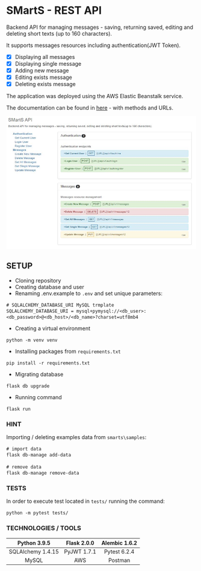 # SMartS - REST API
Backend API for managing messages - saving, returning saved, editing and deleting short texts (up to 160 characters).

It supports messages resources including authentication(JWT Token).

- [X] Displaying all messages
- [X] Displaying single message
- [X] Adding new message
- [X] Editing exists message
- [X] Deleting exists message

The application was deployed using the AWS Elastic Beanstalk service.

The documentation can be found in [here](https://documenter.getpostman.com/view/15826658/TzXtGfLB#bb0de710-8b0b-4303-bd26-eeba69019dd4?raw=true) - with methods and URLs.

![documentation](https://github.com/ishabelle/SMartS/blob/main/info-files/documentation.JPG?raw=true)

## SETUP

- Cloning repository
- Creating database and user
- Renaming .env.example to `.env` and set unique parameters:
```angular2html
# SQLALCHEMY_DATABASE_URI MySQL trmplate
SQLALCHEMY_DATABASE_URI = mysql+pymysql://<db_user>:<db_password>@<db_host>/<db_name>?charset=utf8mb4
```
- Creating a virtual environment
```angular2html
python -m venv venv
```
- Installing packages from `requirements.txt`
```angular2html
pip install -r requirements.txt
```
- Migrating database
```angular2html
flask db upgrade
```
- Running command
```angular2html
flask run
```
### HINT
Importing / deleting examples data from `smarts\samples`:
```angular2html
# import data
flask db-manage add-data

# remove data
flask db-manage remove-data
```
### TESTS
In order to execute test located in `tests/` running the command:
```angular2html
python -m pytest tests/
```
### TECHNOLOGIES / TOOLS
| Python 3.9.5 | Flask 2.0.0 | Alembic 1.6.2 |
|:---:|:---:|:---:|
| SQLAlchemy 1.4.15 | PyJWT 1.7.1 | Pytest 6.2.4 |
| MySQL | AWS | Postman |
